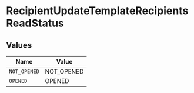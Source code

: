 # RecipientUpdateTemplateRecipientsReadStatus


## Values

| Name         | Value        |
| ------------ | ------------ |
| `NOT_OPENED` | NOT_OPENED   |
| `OPENED`     | OPENED       |